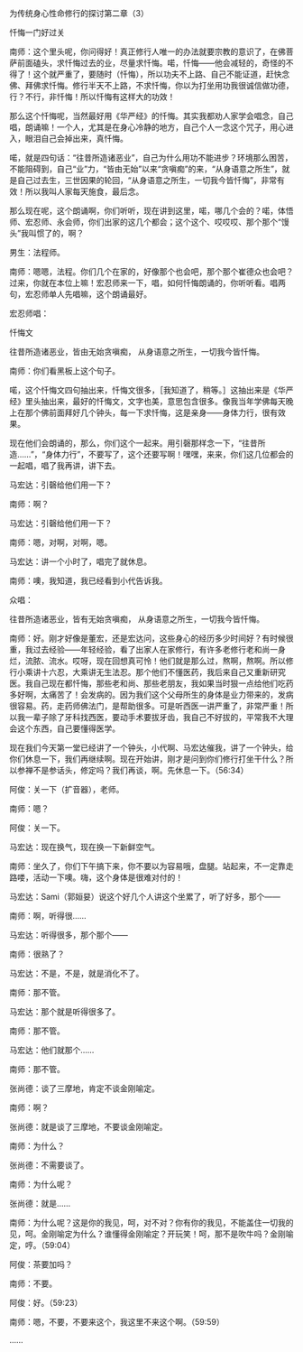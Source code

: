 为传统身心性命修行的探讨第二章（3）

忏悔一门好过关

南师：这个里头呢，你问得好！真正修行人唯一的办法就要宗教的意识了，在佛菩萨前面磕头，求忏悔过去的业，尽量求忏悔。喏，忏悔——他会减轻的，奇怪的不得了！这个就严重了，要随时（忏悔），所以功夫不上路、自己不能证道，赶快念佛、拜佛求忏悔。修行半天不上路，不求忏悔，你以为打坐用功我很诚信做功德，行？不行，非忏悔！所以忏悔有这样大的功效！

那么这个忏悔呢，当然最好用《华严经》的忏悔。其实我都劝人家学会唱念，自己唱，朗诵嘛！一个人，尤其是在身心冷静的地方，自己个人一念这个咒子，用心进入，眼泪自己会掉出来，真忏悔。

喏，就是四句话：“往昔所造诸恶业”，自己为什么用功不能进步？环境那么困苦，不能阻碍到，自己“业”力，“皆由无始”以来“贪嗔痴”的来，“从身语意之所生”，就是自己过去生，三世因果的轮回，“从身语意之所生，一切我今皆忏悔”，非常有效！所以我叫人家每天施食，最后念。

那么现在呢，这个朗诵啊，你们听听，现在讲到这里，喏，哪几个会的？喏，体悟师、宏忍师、永会师，你们出家的这几个都会；这个这个、哎哎哎、那个那个“馒头”我叫惯了的，啊？

男生：法程师。

南师：嗯嗯，法程。你们几个在家的，好像那个也会吧，那个那个崔德众也会吧？过来，你就在本位上嘛！宏忍师来一下，唱，如何忏悔朗诵的，你听听看。唱两句，宏忍师单人先唱嘛，这个朗诵最好。

宏忍师唱：

忏悔文

往昔所造诸恶业，皆由无始贪嗔痴，
从身语意之所生，一切我今皆忏悔。

南师：你们看黑板上这个句子。

喏，这个忏悔文四句抽出来，忏悔文很多，［我知道了，稍等。］这抽出来是《华严经》里头抽出来，最好的忏悔文，文字也美，意思包含很多。像我当年学佛每天晚上在那个佛前面拜好几个钟头，每一下求忏悔，这是亲身——身体力行，很有效果。

现在他们会朗诵的，那么，你们这个一起来。用引磬那样念一下，“往昔所造……”，“身体力行”，不要写了，这个还要写啊！嘿嘿，来来，你们这几位都会的一起唱，唱了我再讲，讲下去。

马宏达：引磬给他们用一下？

南师：啊？

马宏达：引磬给他们用一下？

南师：嗯，对啊，对啊，嗯。

马宏达：讲一个小时了，唱完了就休息。

南师：噢，我知道，我已经看到小代告诉我。

众唱：

往昔所造诸恶业，皆有无始贪嗔痴，
从身语意之所生，一切我今皆忏悔。

南师：好。刚才好像是董宏，还是宏达问，这些身心的经历多少时间好？有时候很重，我过去经验——年轻经验，看了出家人在家修行，有许多老修行老和尚一身烂，流脓、流水。哎呀，现在回想真可怜！他们就是那么过，熬啊，熬啊。所以修行小乘讲十六忍，大乘讲无生法忍。那个他们不懂医药，我后来自己又重新研究医。我自己现在都忏悔，那些老和尚、那些老朋友，我如果当时狠一点给他们吃药多好啊，太痛苦了！会发病的。因为我们这个父母所生的身体是业力带来的，发病很容易。药，走药师佛法门，是帮助很多。可是听西医一讲严重了，非常严重！所以我一辈子除了牙科找西医，要动手术要拔牙齿，我自己不好拔的，平常我不大理会这个东西，自己要懂得医学。

现在我们今天第一堂已经讲了一个钟头，小代啊、马宏达催我，讲了一个钟头，给你们休息一下，我们再继续啊。现在开始讲，刚才是问到你们修行打坐干什么？所以参禅不是参话头，修定吗？我们再谈，啊。先休息一下。（56:34）

阿俊：关一下（扩音器），老师。

南师：嗯？

阿俊：关一下。

马宏达：现在换气，现在换一下新鲜空气。

南师：坐久了，你们下午搞下来，你不要以为容易哦，盘腿。站起来，不一定靠走路喽，活动一下噢。嗨，这个身体是很难对付的！

马宏达：Sami（郭姮妟）说这个好几个人讲这个坐累了，听了好多，那个——

南师：啊，听得很……

马宏达：听得很多，那个那个——

南师：很熟了？

马宏达：不是，不是，就是消化不了。

南师：那不管。

马宏达：那个就是听得很多了。

南师：那不管。

马宏达：他们就那个……

南师：那不管。

张尚德：谈了三摩地，肯定不谈金刚喻定。

南师：啊？

张尚德：就是谈了三摩地，不要谈金刚喻定。

南师：为什么？

张尚德：不需要谈了。

南师：为什么呢？

张尚德：就是……

南师：为什么呢？这是你的我见，呵，对不对？你有你的我见，不能盖住一切我的见，呵。金刚喻定为什么？谁懂得金刚喻定？开玩笑！呵，那不是吹牛吗？金刚喻定，哼。（59:04）

阿俊：茶要加吗？

南师：不要。

阿俊：好。（59:23）

南师：嗯，不要，不要来这个，我这里不来这个啊。（59:59）

……



